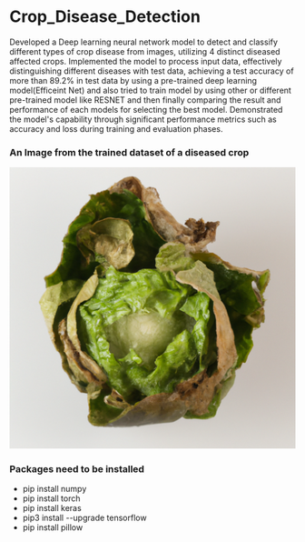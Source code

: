 # Crop_Disease_Detection

Developed a Deep learning neural network model to detect and classify different types of crop disease from images, utilizing 4 distinct diseased affected crops. Implemented the model to process input data, effectively distinguishing different diseases with test data, achieving a test accuracy of more than 89.2% in test data by using a pre-trained deep learning model(Efficeint Net) and also tried to train model by using other or different pre-trained model like RESNET and then finally comparing the result and performance of each models for selecting the best model. Demonstrated the model's capability through significant performance metrics such as accuracy and loss during training and evaluation phases. 

### An Image from the trained dataset of a diseased crop


![Alt text](https://github.com/aryan7701/Crop_Disease_Detection/blob/main/Potassium_deficient.png)



### Packages need to be installed
- pip install numpy
- pip install torch
- pip install keras
- pip3 install --upgrade tensorflow
- pip install pillow
